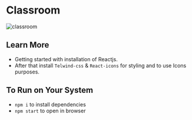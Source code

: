 # Classroom

![classroom](https://github.com/aran08/Assignment/assets/112660522/572e3adf-657e-4844-967b-f7007682bc03)

## Learn More

- Getting started with installation of Reactjs.
- After that install `Telwind-css` & `React-icons` for styling and to use Icons purposes.

## To Run on Your System

- `npm i` to install dependencies 
- `npm start` to open in browser
